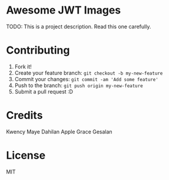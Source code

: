 # Awesome JWT Images 

TODO: This is a project description. Read this one carefully. 

# Contributing

1. Fork it!
2. Create your feature branch: `git checkout -b my-new-feature`
3. Commit your changes: `git commit -am 'Add some feature'`
4. Push to the branch: `git push origin my-new-feature`
5. Submit a pull request :D

# Credits

Kwency Maye Dahilan
Apple Grace Gesalan

# License

MIT


